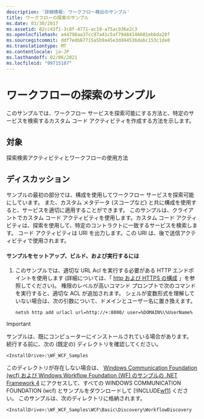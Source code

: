 ```yaml
---
description: '詳細情報: ワークフロー検出のサンプル'
title: ワークフローの探索のサンプル
ms.date: 03/30/2017
ms.assetid: 82cc43f1-3c8f-4771-ac19-a75ac936e2c3
ms.openlocfilehash: a44796aa37cc97a41c5af79484146601ebbda20f
ms.sourcegitcommit: ddf7edb67715a5b9a45e3dd44536dabc153c1de0
ms.translationtype: MT
ms.contentlocale: ja-JP
ms.lasthandoff: 02/06/2021
ms.locfileid: "99715107"
---
```

# <a name="workflow-discovery-sample"></a>ワークフローの探索のサンプル

このサンプルでは、ワークフロー サービスを探索可能にする方法と、特定のサービスを検索するカスタム コード アクティビティを作成する方法を示します。  
  
## <a name="demonstrates"></a>対象  

 探索検索アクティビティとワークフローの使用方法  
  
## <a name="discussion"></a>ディスカッション  

 サンプルの最初の部分では、構成を使用してワークフロー サービスを探索可能にしています。 また、カスタム メタデータ (スコープなど) と共に構成を使用すると、サービスを適切に適用することができます。 このサンプルは、クライアントでカスタム コード アクティビティを使用します。カスタム コード アクティビティは、探索を使用して、特定のコントラクトに一致するサービスを検索します。 コード アクティビティは URI を出力します。この URI は、後で送信アクティビティで使用されます。  
  
#### <a name="to-set-up-build-and-run-the-sample"></a>サンプルをセットアップ、ビルド、および実行するには  
  
1. このサンプルでは、適切な URL Acl を実行する必要がある HTTP エンドポイントを使用します (詳細については、「 [http および HTTPS の構成](../feature-details/configuring-http-and-https.md) 」を参照してください)。 権限のレベルが高いコマンド プロンプトで次のコマンドを実行すると、適切な ACL が追加されます。 シェルが変数形式を理解していない場合は、次の引数について、ドメインとユーザー名に置き換えます。  
  
    `netsh http add urlacl url=http://+:8000/ user=%DOMAIN%\%UserName%`
  
> [!IMPORTANT]
> サンプルは、既にコンピューターにインストールされている場合があります。 続行する前に、次の (既定の) ディレクトリを確認してください。  
>
> `<InstallDrive>:\WF_WCF_Samples`  
>
> このディレクトリが存在しない場合は、 [Windows Communication Foundation (wcf) および Windows Workflow Foundation (WF) のサンプルの .NET Framework 4](https://www.microsoft.com/download/details.aspx?id=21459) にアクセスして、すべての WINDOWS COMMUNICATION FOUNDATION (wcf) とサンプルをダウンロードして [!INCLUDE[wf1](../../../../includes/wf1-md.md)] ください。 このサンプルは、次のディレクトリに格納されます。  
>
> `<InstallDrive>:\WF_WCF_Samples\WCF\Basic\Discovery\WorkflowDiscovery`
